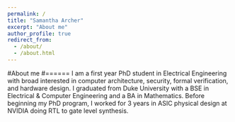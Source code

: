 ```yaml
---
permalink: /
title: "Samantha Archer"
excerpt: "About me"
author_profile: true
redirect_from: 
  - /about/
  - /about.html
---
```


#About me
#======
I am a first year PhD student in Electrical Engineering with broad interested in computer architecture, security, formal verification, and hardware design. I graduated from Duke University with a BSE in Electrical & Computer Engineering and a BA in Mathematics. Before beginning my PhD program, I worked for 3 years in ASIC physical design at NVIDIA doing RTL to gate level synthesis. 
